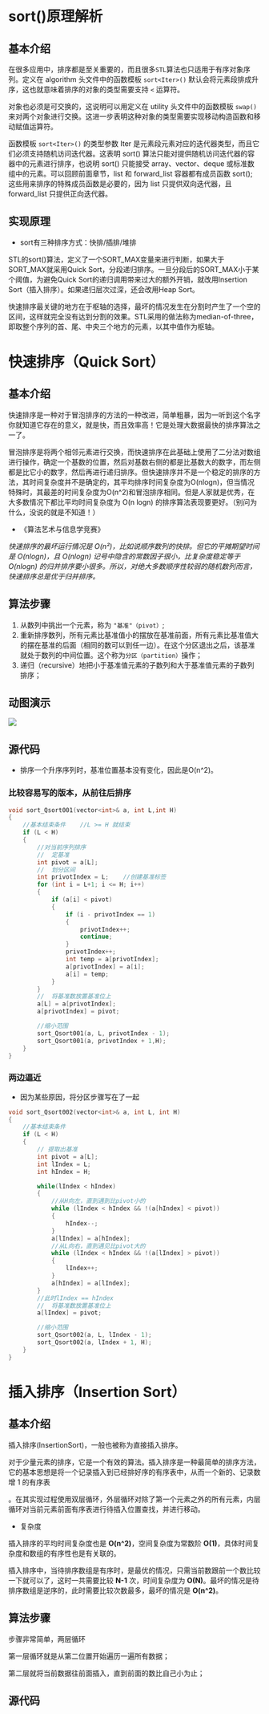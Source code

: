 # sort()原理解析

## 基本介绍

在很多应用中，排序都是至关重要的，而且很多`STL`算法也只适用于有序对象序列。定义在 algorithm 头文件中的函数模板 `sort<Iter>()` 默认会将元素段排成升序，这也就意味着排序的对象的类型需要支持 `<` 运算符。 

对象也必须是可交换的，这说明可以用定义在 utility 头文件中的函数模板 `swap()` 来对两个对象进行交换。这进一步表明这种对象的类型需要实现移动构造函数和移动赋值运算符。

函数模板 `sort<Iter>()` 的类型参数 Iter 是元素段元素对应的迭代器类型，而且它们必须支持随机访问迭代器。这表明 sort() 算法只能对提供随机访问迭代器的容器中的元素进行排序，也说明 sort() 只能接受 array、vector、deque 或标准数组中的元素。可以回顾前面章节，list 和 forward_list 容器都有成员函数 sort(); 这些用来排序的特殊成员函数是必要的，因为 list 只提供双向迭代器，且 forward_list 只提供正向迭代器。

## 实现原理

- sort有三种排序方式：快排/插排/堆排

STL的sort()算法，定义了一个SORT_MAX变量来进行判断，如果大于SORT_MAX就采用Quick Sort，分段递归排序。一旦分段后的SORT_MAX小于某个阈值，为避免Quick Sort的递归调用带来过大的额外开销，就改用Insertion Sort（插入排序）。如果递归层次过深，还会改用Heap Sort。

快速排序最关键的地方在于枢轴的选择，最坏的情况发生在分割时产生了一个空的区间，这样就完全没有达到分割的效果。STL采用的做法称为median-of-three，即取整个序列的首、尾、中央三个地方的元素，以其中值作为枢轴。

#  快速排序（Quick Sort）

## 基本介绍

快速排序是一种对于冒泡排序的方法的一种改进，简单粗暴，因为一听到这个名字你就知道它存在的意义，就是快，而且效率高！它是处理大数据最快的排序算法之一了。

冒泡排序是将两个相邻元素进行交换，而快速排序在此基础上使用了二分法对数组进行操作，确定一个基数的位置，然后对基数右侧的都是比基数大的数字，而左侧都是比它小的数字，然后再进行递归排序。但快速排序并不是一个稳定的排序的方法，其时间复杂度并不是确定的，其平均排序时间复杂度为O(nlogn)，但当情况特殊时，其最差的时间复杂度为O(n^2)和冒泡排序相同。但是人家就是优秀，在大多数情况下都比平均时间复杂度为 O(n logn) 的排序算法表现要更好。（别问为什么，没说的就是不知道！）

- 《算法艺术与信息学竞赛》

*快速排序的最坏运行情况是 O(n²)，比如说顺序数列的快排。但它的平摊期望时间是 O(nlogn)，且 O(nlogn) 记号中隐含的常数因子很小，比复杂度稳定等于 O(nlogn) 的归并排序要小很多。所以，对绝大多数顺序性较弱的随机数列而言，快速排序总是优于归并排序。*

## 算法步骤

1. 从数列中挑出一个元素，称为 `"基准"（pivot）`;
2. 重新排序数列，所有元素比基准值小的摆放在基准前面，所有元素比基准值大的摆在基准的后面（相同的数可以到任一边）。在这个分区退出之后，该基准就处于数列的中间位置。这个称为`分区（partition）`操作；
3. 递归（recursive）地把小于基准值元素的子数列和大于基准值元素的子数列排序；

## 动图演示

![](https://www.runoob.com/wp-content/uploads/2019/03/quickSort.gif)


## 源代码

- 排序一个升序序列时，基准位置基本没有变化，因此是O(n^2)。

### 比较容易写的版本，从前往后排序

```cpp
void sort_Qsort001(vector<int>& a, int L,int H)
{
	//基本结束条件	//L >= H 就结束
	if (L < H)
	{
		//对当前序列排序
		//	定基准
		int pivot = a[L];
		//	划分区间
		int privotIndex = L;	//创建基准标签
		for (int i = L+1; i <= H; i++)
		{
			if (a[i] < pivot)
			{
				if (i - privotIndex == 1)
				{
					privotIndex++;
					continue;
				}
				privotIndex++;
				int temp = a[privotIndex];
				a[privotIndex] = a[i];
				a[i] = temp;
			}
		}
		//	将基准数放置基准位上
		a[L] = a[privotIndex];
		a[privotIndex] = pivot;

		//缩小范围
		sort_Qsort001(a, L, privotIndex - 1);
		sort_Qsort001(a, privotIndex + 1,H);
	}
}
```

### 两边逼近

- 因为某些原因，将分区步骤写在了一起

```cpp
void sort_Qsort002(vector<int>& a, int L, int H)
{
	//基本结束条件
	if (L < H)
	{
		// 提取出基准
		int pivot = a[L];
		int lIndex = L;
		int hIndex = H;

		while(lIndex < hIndex)
		{
			//从H向左，直到遇到比pivot小的
			while (lIndex < hIndex && !(a[hIndex] < pivot))
			{
				hIndex--;
			}
			a[lIndex] = a[hIndex];
			//从L向右，直到遇见比pivot大的
			while (lIndex < hIndex && !(a[lIndex] > pivot))
			{
				lIndex++;
			}
			a[hIndex] = a[lIndex];
		}
		//此时lIndex == hIndex
		//	将基准数放置基准位上
		a[lIndex] = pivot;

		//缩小范围
		sort_Qsort002(a, L, lIndex - 1);
		sort_Qsort002(a, lIndex + 1, H);
	}
}
```

# 插入排序（Insertion Sort）

## 基本介绍

插入排序(InsertionSort)，一般也被称为直接插入排序。

对于少量元素的排序，它是一个有效的算法。插入排序是一种最简单的排序方法，它的基本思想是将一个记录插入到已经排好序的有序表中，从而一个新的、记录数增 1 的有序表

。在其实现过程使用双层循环，外层循环对除了第一个元素之外的所有元素，内层循环对当前元素前面有序表进行待插入位置查找，并进行移动。

- 复杂度

插入排序的平均时间复杂度也是 **O(n^2)**，空间复杂度为常数阶 **O(1)**，具体时间复杂度和数组的有序性也是有关联的。

插入排序中，当待排序数组是有序时，是最优的情况，只需当前数跟前一个数比较一下就可以了，这时一共需要比较 **N-1** 次，时间复杂度为 **O(N)**。最坏的情况是待排序数组是逆序的，此时需要比较次数最多，最坏的情况是 **O(n^2)**。

## 算法步骤

步骤非常简单，两层循环

第一层循环就是从第二位置开始遍历一遍所有数据；

第二层就将当前数据往前面插入，直到前面的数比自己小为止；

## 源代码

